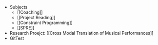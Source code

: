 - Subjects
	- [[Coaching]]
	- [[Project Reading]]
	- [[Constraint Programming]]
	- [[SPRE]]
- Research Proejct: [[Cross Modal Translation of Musical Performances]]
- GitTest